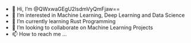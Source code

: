 - 👋 Hi, I’m @QWxwaGEgU2lsdmVyQmFjaw==
- 👀 I’m interested in Machine Learning, Deep Learning and Data Science
- 🌱 I’m currently learning Rust Programming
- 💞️ I’m looking to collaborate on Machine Learning Projects
- 📫 How to reach me ...

<!---
AlphaGhostUSMC/AlphaGhostUSMC is a ✨ special ✨ repository because its `README.md` (this file) appears on your GitHub profile.
You can click the Preview link to take a look at your changes.
--->
